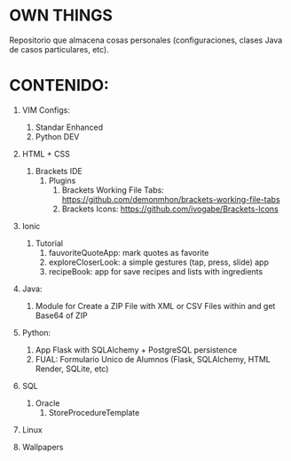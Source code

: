 # OWN THINGS
Repositorio que almacena cosas personales (configuraciones, clases Java de casos particulares, etc).


# CONTENIDO:

1. VIM Configs:
   1. Standar Enhanced
   2. Python DEV
2. HTML + CSS
   1. Brackets IDE
      1. Plugins
         1. Brackets Working File Tabs: https://github.com/demonmhon/brackets-working-file-tabs
         2. Brackets Icons: https://github.com/ivogabe/Brackets-Icons
3. Ionic
   1. Tutorial
      1. fauvoriteQuoteApp: mark quotes as favorite
	  2. exploreCloserLook: a simple gestures (tap, press, slide) app
	  3. recipeBook: app for save recipes and lists with ingredients
4. Java:
   1. Module for Create a ZIP File with XML or CSV Files within and get Base64 of ZIP
5. Python:
   1. App Flask with SQLAlchemy + PostgreSQL persistence
   2. FUAL: Formulario Unico de Alumnos (Flask, SQLAlchemy, HTML Render, SQLite, etc)
6. SQL
   1. Oracle
      1. StoreProcedureTemplate

7. Linux
8. Wallpapers
